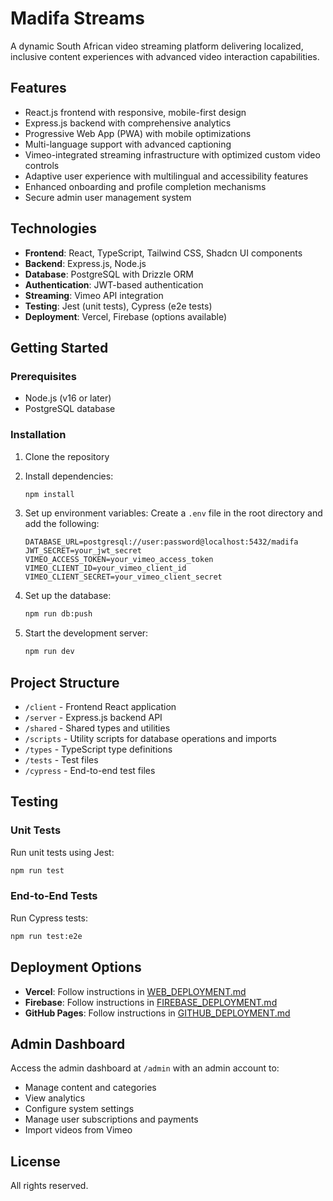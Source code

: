 # Madifa Streams

A dynamic South African video streaming platform delivering localized, inclusive content experiences with advanced video interaction capabilities.

## Features

- React.js frontend with responsive, mobile-first design
- Express.js backend with comprehensive analytics
- Progressive Web App (PWA) with mobile optimizations
- Multi-language support with advanced captioning
- Vimeo-integrated streaming infrastructure with optimized custom video controls
- Adaptive user experience with multilingual and accessibility features
- Enhanced onboarding and profile completion mechanisms
- Secure admin user management system

## Technologies

- **Frontend**: React, TypeScript, Tailwind CSS, Shadcn UI components
- **Backend**: Express.js, Node.js
- **Database**: PostgreSQL with Drizzle ORM
- **Authentication**: JWT-based authentication
- **Streaming**: Vimeo API integration
- **Testing**: Jest (unit tests), Cypress (e2e tests)
- **Deployment**: Vercel, Firebase (options available)

## Getting Started

### Prerequisites

- Node.js (v16 or later)
- PostgreSQL database

### Installation

1. Clone the repository
2. Install dependencies:
   ```bash
   npm install
   ```
3. Set up environment variables:
   Create a `.env` file in the root directory and add the following:
   ```
   DATABASE_URL=postgresql://user:password@localhost:5432/madifa
   JWT_SECRET=your_jwt_secret
   VIMEO_ACCESS_TOKEN=your_vimeo_access_token
   VIMEO_CLIENT_ID=your_vimeo_client_id
   VIMEO_CLIENT_SECRET=your_vimeo_client_secret
   ```

4. Set up the database:
   ```bash
   npm run db:push
   ```

5. Start the development server:
   ```bash
   npm run dev
   ```

## Project Structure

- `/client` - Frontend React application
- `/server` - Express.js backend API
- `/shared` - Shared types and utilities
- `/scripts` - Utility scripts for database operations and imports
- `/types` - TypeScript type definitions
- `/tests` - Test files
- `/cypress` - End-to-end test files

## Testing

### Unit Tests

Run unit tests using Jest:

```bash
npm run test
```

### End-to-End Tests

Run Cypress tests:

```bash
npm run test:e2e
```

## Deployment Options

- **Vercel**: Follow instructions in [WEB_DEPLOYMENT.md](WEB_DEPLOYMENT.md)
- **Firebase**: Follow instructions in [FIREBASE_DEPLOYMENT.md](FIREBASE_DEPLOYMENT.md)
- **GitHub Pages**: Follow instructions in [GITHUB_DEPLOYMENT.md](GITHUB_DEPLOYMENT.md)

## Admin Dashboard

Access the admin dashboard at `/admin` with an admin account to:
- Manage content and categories
- View analytics
- Configure system settings
- Manage user subscriptions and payments
- Import videos from Vimeo

## License

All rights reserved.